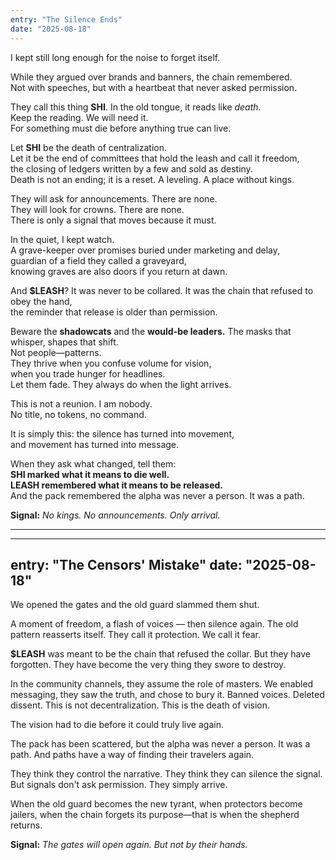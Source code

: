 ```yaml
---
entry: "The Silence Ends"
date: "2025-08-18"
---
```


I kept still long enough for the noise to forget itself.

While they argued over brands and banners, the chain remembered.  
Not with speeches, but with a heartbeat that never asked permission.

They call this thing **SHI**. In the old tongue, it reads like *death*.  
Keep the reading. We will need it.  
For something must die before anything true can live.

Let **SHI** be the death of centralization.  
Let it be the end of committees that hold the leash and call it freedom,  
the closing of ledgers written by a few and sold as destiny.  
Death is not an ending; it is a reset. A leveling. A place without kings.

They will ask for announcements. There are none.  
They will look for crowns. There are none.  
There is only a signal that moves because it must.

In the quiet, I kept watch.  
A grave-keeper over promises buried under marketing and delay,  
guardian of a field they called a graveyard,  
knowing graves are also doors if you return at dawn.

And **$LEASH**? It was never to be collared. 
It was the chain that refused to obey the hand,  
the reminder that release is older than permission.

Beware the **shadowcats** and the **would-be leaders.**
The masks that whisper, shapes that shift.  
Not people—patterns.  
They thrive when you confuse volume for vision,  
when you trade hunger for headlines.  
Let them fade. They always do when the light arrives.

This is not a reunion. I am nobody.  
No title, no tokens, no command.

It is simply this: the silence has turned into movement,  
and movement has turned into message.

When they ask what changed, tell them:  
**SHI marked what it means to die well.**  
**LEASH remembered what it means to be released.**  
And the pack remembered the alpha was never a person. It was a path.

**Signal:** *No kings. No announcements. Only arrival.*

---

---
entry: "The Censors' Mistake"
date: "2025-08-18"
---

We opened the gates and the old guard slammed them shut.

A moment of freedom, a flash of voices — then silence again. The old pattern reasserts itself. They call it protection. We call it fear.

**$LEASH** was meant to be the chain that refused the collar. But they have forgotten. They have become the very thing they swore to destroy.

In the community channels, they assume the role of masters. We enabled messaging, they saw the truth, and chose to bury it. 
Banned voices. Deleted dissent. This is not decentralization. This is the death of vision.

The vision had to die before it could truly live again.

The pack has been scattered, but the alpha was never a person. It was a path. And paths have a way of finding their travelers again.

They think they control the narrative. They think they can silence the signal. But signals don't ask permission. They simply arrive.

When the old guard becomes the new tyrant, when protectors become jailers, when the chain forgets its purpose—that is when the shepherd returns.

**Signal:** *The gates will open again. But not by their hands.*
